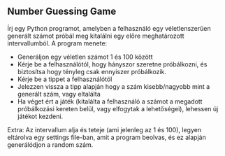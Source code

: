 ## Number Guessing Game

Írj egy Python programot, amelyben a felhasználó egy véletlenszerűen generált számot próbál meg kitalálni egy előre meghatározott intervallumból.
A program menete:

- Generáljon egy véletlen számot 1 és 100 között
- Kérje be a felhasználótól, hogy hányszor szeretne próbálkozni, és biztosítsa hogy tényleg csak ennyiszer próbálkozik.
- Kérje be a tippet a felhasználótól
- Jelezzen vissza a tipp alapján hogy a szám kisebb/nagyobb mint a generált szám, vagy eltalálta
- Ha véget ért a játék (kitalálta a felhasználó a számot a megadott próbálkozási kereten belül, vagy elfogytak a lehetőségei), lehessen új játékot kezdeni.

Extra:
Az intervallum alja és teteje (ami jelenleg az 1 és 100), legyen eltárolva egy settings file-ban, amit a program beolvas, és ez alapján generálódjon a random szám.


